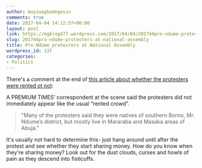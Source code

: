 ```yaml
---
author: muyiwagbadegesin
comments: true
date: 2017-04-04 14:12:57+00:00
layout: post
link: https://mgblog477.wordpress.com/2017/04/04/201744pro-ndume-protesters-at-national-assembly/
slug: 201744pro-ndume-protesters-at-national-assembly
title: Pro-Ndume protesters at National Assembly
wordpress_id: 137
categories:
- Politics
---
```


There's a comment at the end of [this article about whether the protesters were rented ot not](http://www.premiumtimesng.com/news/headlines/227847-breaking-huge-protest-national-assembly-ndumes-suspension-senate.html): 

A PREMIUM TIMES’ correspondent at the scene said the protesters did not immediately appear like the usual “rented crowd”. 


  

<blockquote>
    "Many of the protesters said they were natives of southern Borno, Mr. Ndume’s district, but mostly live in Mararaba and Masaka areas of Abuja."
  </blockquote>


  


It's usually not hard to determine this- just hang around until after the protest and see whether they start sharing money. How do you know when they're sharing money? Look out for the dust clouds, curses and howls of pain as they descend into fisticuffs.

